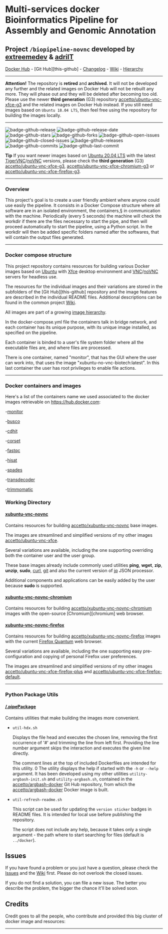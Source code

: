 # Multi-services docker Bioinformatics Pipeline for Assembly and Genomic Annotation

## Project `/biopipeline-novnc` developed by [extreemedev][this-github-matt] & [adriIT][this-github-adri]

[Docker Hub][this-docker] - [Git Hub][this-github] - [Changelog][this-changelog] - [Wiki][this-wiki] - [Hierarchy][this-wiki-image-hierarchy]

***

**Attention!** The repository is **retired** and **archived**. It will not be developed any further and the related images on Docker Hub will not be rebuilt any more. They will phase out and they will be deleted after becoming too old. Please use the newer **third generation** (G3) repository [accetto/ubuntu-vnc-xfce-g3][accetto-ubuntu-vnc-xfce-g3] and the related images on Docker Hub instead. If you still need images based on `Ubuntu 18.04 LTS`, then feel free using the repository for building the images locally.

***

![badge-github-release][badge-github-release]
![badge-github-release-date][badge-github-release-date]
![badge-github-stars][badge-github-stars]
![badge-github-forks][badge-github-forks]
![badge-github-open-issues][badge-github-open-issues]
![badge-github-closed-issues][badge-github-closed-issues]
![badge-github-releases][badge-github-releases]
![badge-github-commits][badge-github-commits]
![badge-github-last-commit][badge-github-last-commit]

**Tip** If you want newer images based on [Ubuntu 20.04 LTS][docker-ubuntu] with the latest [TigerVNC][tigervnc-releases]/[noVNC][novnc-releases] versions, please check the **third generation** (G3) [accetto/ubuntu-vnc-xfce-g3][accetto-docker-ubuntu-vnc-xfce-g3], [accetto/ubuntu-vnc-xfce-chromium-g3][accetto-docker-ubuntu-vnc-xfce-chromium-g3] or [accetto/ubuntu-vnc-xfce-firefox-g3][accetto-docker-ubuntu-vnc-xfce-firefox-g3].

***

### Overview

This project's goal is to create a user friendly ambient where anyone could use easily the pipeline. It consists in a Docker Compose structure where all software are in an isolated environment, the containers,§ in communication with the machine. Periodically (every 5 seconds) the machine will check the workdir if there are the files necessary to start the pipe, and then will proceed automatically to start the pipeline, using a Python script. In the workdir will then be added specific folders named after the softwares, that will contain the output files generated.    

***

### Docker compose structure

This project repository contains resources for building various Docker images based on [Ubuntu][docker-ubuntu] with [Xfce][xfce] desktop environment and [VNC][tigervnc]/[noVNC][novnc] servers for headless use.

The resources for the individual images and their variations are stored in the subfolders of the [Git Hub][this-github] repository and the image features are described in the individual README files. Additional descriptions can be found in the common project [Wiki][this-wiki].

All images are part of a growing [image hierarchy][this-wiki-image-hierarchy].

In the docker-compose.yml file the containers talk in bridge network, and each container has its unique purpose, with its unique image installed, as specified on the pipeline. 

Each container is binded to a user's file system folder where all the executable files are, and where files are processed.

There is one container, named "monitor", that has the GUI where the user can work into, that uses the image "xubuntu-no-vnc-biotech:latest". In this last container the user has root privileges to enable file actions.

***

### Docker containers and images 

Here's a list of the containers name we used associated to the docker images retrievable on https://hub.docker.com:

-[monitor][this-docker-xubuntu-vnc-novnc]

-[busco][this-docker-busco]

-[cdhit][this-docker-cdhit]

-[corset][this-docker-corset]

-[fastqc][this-docker-fastqc]

-[hisat][this-docker-hisat2]

-[spades][this-docker-spades]

-[transdecoder][this-docker-transdecoder]

-[trimmomatic][this-docker-trimmomatic]

### Working Directory








#### [xubuntu-vnc-novnc][this-github-xubuntu-vnc-novnc]

Contains resources for building [accetto/xubuntu-vnc-novnc][this-docker-xubuntu-vnc-novnc] base images.

The images are streamlined and simplified versions of my other images [accetto/ubuntu-vnc-xfce][accetto-docker-ubuntu-vnc-xfce].

Several variations are available, including the one supporting overriding both the container user and the user group.

These base images already include commonly used utilities **ping**, **wget**, **zip**, **unzip**, **sudo**, [curl][curl], [git][git] and also the current version of [jq][jq] JSON processor.

Additional components and applications can be easily added by the user because **sudo** is supported.



#### [xubuntu-vnc-novnc-chromium][this-github-xubuntu-vnc-novnc-chromium]
  
Contains resources for building [accetto/xubuntu-vnc-novnc-chromium][this-docker-xubuntu-vnc-novnc-chromium] images with the open-source [Chromium][chromium] web browser.

#### [xubuntu-vnc-novnc-firefox][this-github-xubuntu-vnc-novnc-firefox]
  
Contains resources for building [accetto/xubuntu-vnc-novnc-firefox][this-docker-xubuntu-vnc-novnc-firefox] images with the current [Firefox Quantum][firefox] web browser.

Several variations are available, including the one supporting easy pre-configuration and copying of personal Firefox user preferences.

The images are streamlined and simplified versions of my other images [accetto/ubuntu-vnc-xfce-firefox-plus][accetto-docker-ubuntu-vnc-xfce-firefox-plus] and [accetto/ubuntu-vnc-xfce-firefox-default][accetto-docker-ubuntu-vnc-xfce-firefox-default].

***

### Python Package Utils

#### [/.pipePackage][this-github-utils]
  
Contains utilities that make building the images more convenient.

- `util-hdx.sh`  

  Displays the file head and executes the chosen line, removing the first occurrence of '#' and trimming the line from left first. Providing the line number argument skips the interaction and executes the given line directly.
  
  The comment lines at the top of included Dockerfiles are intended for this utility.
0
  The utility displays the help if started with the `-h` or `--help` argument. It has been developed using my other utilities `utility-argbash-init.sh` and `utility-argbash.sh`, contained in the [accetto/argbash-docker][accetto-github-argbash-docker-utils] Git Hub repository, from which the [accetto/argbash-docker][accetto-docker-argbash-docker] Docker image is built.

- `util-refresh-readme.sh`  
  
  This script can be used for updating the `version sticker` badges in README files. It is intended for local use before publishing the repository.

  The script does not include any help, because it takes only a single argument - the path where to start searching for files (default is `../docker`).

## Issues

If you have found a problem or you just have a question, please check the [Issues][this-issues] and the [Wiki][this-wiki] first. Please do not overlook the closed issues.

If you do not find a solution, you can file a new issue. The better you describe the problem, the bigger the chance it'll be solved soon.

## Credits

Credit goes to all the people, who contribute and provided this big cluster of docker image and resources:

***

[this-docker]: https://hub.docker.com/u/mattallev

[this-github-matt]: https://github.com/extreemedev/
[this-github-adri]: https://github.com/adriIT/
[this-changelog]: https://github.com/accetto/xubuntu-vnc-novnc/blob/master/CHANGELOG.md

[this-wiki]: https://github.com/accetto/xubuntu-vnc-novnc/wiki
[this-wiki-image-hierarchy]: https://github.com/accetto/xubuntu-vnc-novnc/wiki/Image-hierarchy

[this-issues]: https://github.com/accetto/xubuntu-vnc-novnc/issues

[this-github-utils]: https://github.com/accetto/xubuntu-vnc-novnc/tree/master/utils/

[this-github-xubuntu-vnc-novnc]: https://github.com/accetto/xubuntu-vnc-novnc/tree/master/docker/xubuntu-vnc-novnc/
[this-docker-xubuntu-vnc-novnc]: https://hub.docker.com/r/accetto/xubuntu-vnc-novnc/

[this-github-xubuntu-vnc-novnc-chromium]: https://github.com/accetto/xubuntu-vnc-novnc/tree/master/docker/xubuntu-vnc-novnc-chromium/
[this-docker-xubuntu-vnc-novnc-chromium]: https://hub.docker.com/r/accetto/xubuntu-vnc-novnc-chromium/

[this-github-xubuntu-vnc-novnc-firefox]: https://github.com/accetto/xubuntu-vnc-novnc/tree/master/docker/xubuntu-vnc-novnc-firefox/
[this-docker-xubuntu-vnc-novnc-firefox]: https://hub.docker.com/r/accetto/xubuntu-vnc-novnc-firefox/

[accetto-docker-ubuntu-vnc-xfce]: https://hub.docker.com/r/accetto/ubuntu-vnc-xfce
[accetto-docker-ubuntu-vnc-xfce-firefox-default]: https://hub.docker.com/r/accetto/ubuntu-vnc-xfce-firefox-default
[accetto-docker-ubuntu-vnc-xfce-firefox-plus]: https://hub.docker.com/r/accetto/ubuntu-vnc-xfce-firefox-plus

[accetto-github-xubuntu-vnc]: https://github.com/accetto/xubuntu-vnc/
[accetto-xubuntu-vnc-wiki-image-hierarchy]: https://github.com/accetto/xubuntu-vnc/wiki/Image-hierarchy

[accetto-ubuntu-vnc-xfce-g3]: https://github.com/accetto/ubuntu-vnc-xfce-g3

[accetto-docker-ubuntu-vnc-xfce-g3]: https://hub.docker.com/r/accetto/ubuntu-vnc-xfce-g3
[accetto-docker-ubuntu-vnc-xfce-chromium-g3]: https://hub.docker.com/r/accetto/ubuntu-vnc-xfce-chromium-g3
[accetto-docker-ubuntu-vnc-xfce-firefox-g3]: https://hub.docker.com/r/accetto/ubuntu-vnc-xfce-firefox-g3

[accetto-docker-argbash-docker]: https://hub.docker.com/r/accetto/argbash-docker
[accetto-github-argbash-docker-utils]: https://github.com/accetto/argbash-docker/tree/master/utils

[docker-ubuntu]: https://hub.docker.com/_/ubuntu/

[curl]: http://manpages.ubuntu.com/manpages/bionic/man1/curl.1.html
[git]: https://git-scm.com/
[inkscape]: https://inkscape.org/
[jq]: https://stedolan.github.io/jq/
[firefox]: https://www.mozilla.org
[git]: https://git-scm.com/
[novnc]: https://github.com/kanaka/noVNC
[novnc-releases]: https://github.com/novnc/noVNC/releases
[tigervnc]: http://tigervnc.org
[tigervnc-releases]: https://github.com/TigerVNC/tigervnc/releases
[xfce]: http://www.xfce.org


[this-docker-xubuntu-vnc-novnc]: https://hub.docker.com/r/accetto/xubuntu-vnc-novnc/
[this-docker-busco]: https://hub.docker.com/r/ezlabgva/busco
[this-docker-cdhit]: https://hub.docker.com/r/chrishah/cdhit
[this-docker-corset]: https://hub.docker.com/r/mdiblbiocore/corset
[this-docker-fastqc]: https://hub.docker.com/r/staphb/fastqc
[this-docker-hisat2]: https://hub.docker.com/r/nanozoo/hisat2
[this-docker-spades]: https://hub.docker.com/r/staphb/spades
[this-docker-transdecoder]: https://hub.docker.com/r/biocrusoe/transdecoder
[this-docker-trimmomatic]: https://hub.docker.com/r/staphb/trimmomatic

[this-github-corset]: https://github.com/Oshlack/Corsethttps://code.google.com/archive/p/corset-project/
[this-github-transdecoder]: https://github.com/TransDecoder/TransDecoder/wiki
[this-github-trimmomatic]: https://github.com/usadellab/Trimmomatic
[this-github-xubuntu-vnc-novnc]: https://github.com/accetto/xubuntu-vnc-novnc/tree/master/docker/xubuntu-vnc-novnc/

[this-man-busco]: https://busco.ezlab.org/busco_userguide.html
[this-man-cdhit]: https://www.bioinformatics.org/cd-hit/
[this-man-fastqc]: https://www.bioinformatics.babraham.ac.uk/projects/fastqc/
[this-man-hisat2]: http://daehwankimlab.github.io/hisat2/
[this-man-spades]: https://cab.spbu.ru/files/release3.14.1/manual.html


<!-- github badges -->

[badge-github-release]: https://badgen.net/github/release/extreemedev/Biotech?icon=github&label=release

[badge-github-release-date]: https://img.shields.io/github/release-date/extreemedev/Biotech?logo=github

[badge-github-stars]: https://badgen.net/github/stars/extreemedev/Biotech?icon=github&label=stars

[badge-github-forks]: https://badgen.net/github/forks/extreemedev/Biotech?icon=github&label=forks

[badge-github-releases]: https://badgen.net/github/releases/extreemedev/Biotech?icon=github&label=releases

[badge-github-commits]: https://badgen.net/github/commits/extreemedev/Biotech?icon=github&label=commits

[badge-github-last-commit]: https://badgen.net/github/last-commit/extreemedev/Biotech?icon=github&label=last%20commit

[badge-github-closed-issues]: https://badgen.net/github/closed-issues/extreemedev/Biotech?icon=github&label=closed%20issues

[badge-github-open-issues]: https://badgen.net/github/open-issues/extreemedev/Biotech?icon=github&label=open%20issues


